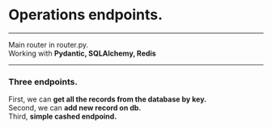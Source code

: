 <h1> Operations endpoints.</h1>
<hr> 
<text> Main router in router.py. </text> <br>
<text> Working with <b>Pydantic, SQLAlchemy, Redis</b> </text>
<br> <hr> 
<h3> Three endpoints. <br> </h3>
<text> First, we can <b> get all the records from the database by key. </b> </text> <br>
<text> Second, we can <b> add new record on db. </b> </text> <br>
<text> Third, <b> simple cashed endpoind. </b> </text>
